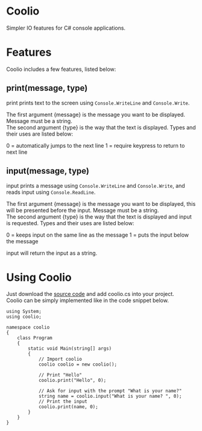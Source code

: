 # Coolio
Simpler IO features for C# console applications.

# Features
Coolio includes a few features, listed below:

## print(message, type)
print prints text to the screen using ``` Console.WriteLine ``` and ``` Console.Write ```. 

The first argument {message} is the message you want to be displayed. Message must be a string.\
The second argument {type} is the way that the text is displayed. Types and their uses are listed below:

0 = automatically jumps to the next line
1 = require keypress to return to next line
       
## input(message, type)
input prints a message using ``` Console.WriteLine ``` and ``` Console.Write ```, and reads input using ``` Console.ReadLine ```.

The first argument {message} is the message you want to be displayed, this will be presented before the input. Message must be a string.\
The second argument {type} is the way that the text is displayed and input is requested. Types and their uses are listed below:

0 = keeps input on the same line as the message
1 = puts the input below the message

input will return the input as a string.

# Using Coolio
Just download the [source code](https://github.com/windingtheropes/coolio/archive/main.zip "main.zip") and add coolio.cs into your project.\
Coolio can be simply implemented like in the code snippet below.

```
using System;
using coolio;

namespace coolio
{
    class Program
    {
        static void Main(string[] args)
        {
            // Import coolio
            coolio coolio = new coolio();
            
            // Print "Hello"
            coolio.print("Hello", 0);
            
            // Ask for input with the prompt "What is your name?"
            string name = coolio.input("What is your name? ", 0);
            // Print the input
            coolio.print(name, 0);
        }
    }
}

```
